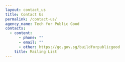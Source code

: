 ```yaml
---
layout: contact_us
title: Contact Us
permalink: /contact-us/
agency_name: Tech for Public Good
contacts:
  - content:
      - phone: ""
      - email: ""
      - other: https://go.gov.sg/buildforpublicgood
    title: Mailing List
---
```

